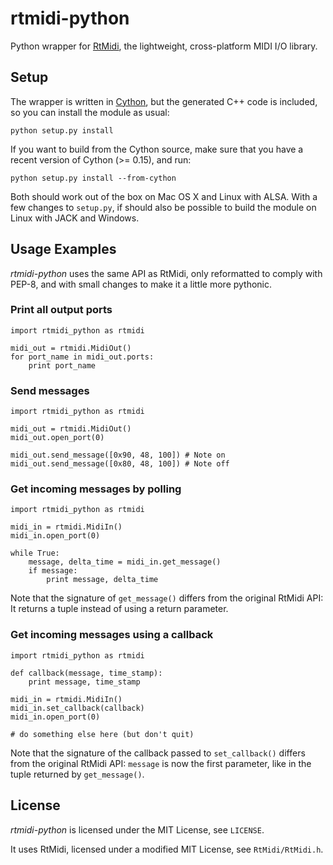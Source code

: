 # rtmidi-python

Python wrapper for [RtMidi](http://www.music.mcgill.ca/~gary/rtmidi/), the
lightweight, cross-platform MIDI I/O library.

## Setup

The wrapper is written in [Cython](http://www.cython.org), but the generated
C++ code is included, so you can install the module as usual:

    python setup.py install

If you want to build from the Cython source, make sure that you have a recent
version of Cython (>= 0.15), and run:

    python setup.py install --from-cython

Both should work out of the box on Mac OS X and Linux with ALSA. With a few
changes to `setup.py`, if should also be possible to build the module on Linux
with JACK and Windows.

## Usage Examples

_rtmidi-python_ uses the same API as RtMidi, only reformatted to comply with PEP-8,
and with small changes to make it a little more pythonic.

### Print all output ports

    import rtmidi_python as rtmidi

    midi_out = rtmidi.MidiOut()
    for port_name in midi_out.ports:
        print port_name

### Send messages

    import rtmidi_python as rtmidi

    midi_out = rtmidi.MidiOut()
    midi_out.open_port(0)

    midi_out.send_message([0x90, 48, 100]) # Note on
    midi_out.send_message([0x80, 48, 100]) # Note off

### Get incoming messages by polling

    import rtmidi_python as rtmidi

    midi_in = rtmidi.MidiIn()
    midi_in.open_port(0)

    while True:
        message, delta_time = midi_in.get_message()
        if message:
            print message, delta_time

Note that the signature of `get_message()` differs from the original RtMidi
API: It returns a tuple instead of using a return parameter.

### Get incoming messages using a callback

    import rtmidi_python as rtmidi

    def callback(message, time_stamp):
        print message, time_stamp

    midi_in = rtmidi.MidiIn()
    midi_in.set_callback(callback)
    midi_in.open_port(0)

    # do something else here (but don't quit)

Note that the signature of the callback passed to `set_callback()` differs from
the original RtMidi API: `message` is now the first parameter, like in the
tuple returned by `get_message()`.

## License

_rtmidi-python_ is licensed under the MIT License, see `LICENSE`.

It uses RtMidi, licensed under a modified MIT License, see `RtMidi/RtMidi.h`.
